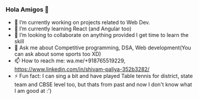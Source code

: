### Hola Amigos 👋

<!--
**shivampaliya64/shivampaliya64** is a ✨ _special_ ✨ repository because its `README.md` (this file) appears on your GitHub profile.

Here are some ideas to get you started:
-->
- 🔭 I’m currently working on projects related to Web Dev.
- 🌱 I’m currently learning React (and Angular too)
- 👯 I’m looking to collaborate on anything provided I get time to learn the skill
- 💬 Ask me about Competitive programming, DSA, Web development(You can ask about some sports too XD)
- 📫 How to reach me: wa.me/+918765519229, https://www.linkedin.com/in/shivam-paliya-352b3282/
- ⚡ Fun fact: I can sing a bit and have played Table tennis for district, state team and CBSE level too, but thats from past and now I don't know what I am good at :')

